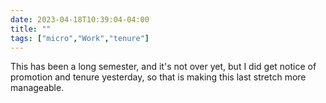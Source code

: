 ---date: 2023-04-18T10:39:04-04:00title: ""tags: ["micro","Work","tenure"]---This has been a long semester, and it's not over yet, but I did get notice of promotion and tenure yesterday, so that is making this last stretch more manageable.